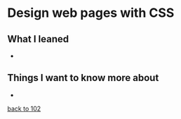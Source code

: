 # Design web pages with CSS

## What I leaned
-

## Things I want to know more about
-

[back to 102](/102/README.md)